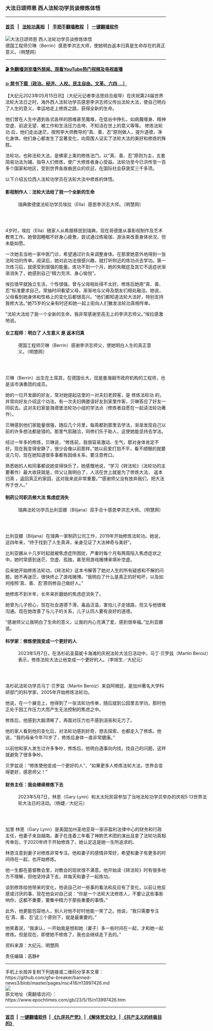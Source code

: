 ### 大法日颂师恩 西人法轮功学员谈修炼体悟
------------------------

#### [首页](https://github.com/gfw-breaker/banned-news3/blob/master/README.md) &nbsp;&nbsp;|&nbsp;&nbsp; [法轮功真相](https://github.com/begood0513/basic/blob/master/README.md)  &nbsp;&nbsp;|&nbsp;&nbsp; [手把手翻墙教程](https://github.com/gfw-breaker/guides/wiki)  &nbsp;&nbsp;|&nbsp;&nbsp; [一键翻墙软件](https://github.com/gfw-breaker/nogfw/blob/master/README.md)  



<div><img alt="大法日颂师恩 西人法轮功学员谈修炼体悟" class="attachment-djy_600_400 size-djy_600_400 wp-post-image" src="https://i.epochtimes.com/assets/uploads/2023/05/id13997623-8b4b8427cb15a53d721ab0a3c90e65ff-600x400.jpg"/>
<div class="caption">
 德国工程师贝琳（Berrin）感恩李洪志大师，使她明白返本归真是生命存在的真正意义。（明慧网）
</div></div><hr/>

#### [ 🎬  免翻墙浏览墙外禁闻、观看YouTube热门视频及电视直播](https://github.com/gfw-breaker/HelloWorld)

#### [ 💥  禁书下载（政治、经济、人权、民主自由、文革、六四 ...）](https://github.com/gfw-breaker/books/blob/master/README.md)

<div><p>
 【大纪元2023年05月15日讯】（大纪元记者李洁思综合报导）在庆祝第24届世界法轮大法日之时，海外西人法轮功学员感恩李洪志师父传出法轮大法，使自己明白了人生的意义，幸运地走上修炼之路，获得全新的生命。
</p>
<p>
 他们曾在人生中遇到各式各样的困难甚至魔难，在低谷中挣扎，如病魔缠身、精神空虚、前途无望、被工作和生活压力击垮、不知活在世上的意义等等。
 <ok href="https://www.epochtimes.com/gb/tag/%E4%BF%AE%E7%82%BC%E6%B3%95%E8%BD%AE%E5%8A%9F.html">
  修炼法轮功
 </ok>
 后，他们走出迷茫，按照李大师教导的“真、善、忍”原则做人，提升道德，净化身体。他们身心都发生了显著变化，向周围人证实了法轮大法的美好和修炼的殊胜。
</p>
<p>
 法轮功，也称法轮大法，是佛家上乘的修炼法门，以“真、善、忍”原则为主，五套简易功法为辅，指导人们修炼，使广大修炼者身心受益。法轮功至今已洪传至一百多个国家和地区，受到世界各族裔民众的欢迎，在国际社会获褒奖三千多项。
</p>
<p>
 以下介绍五位西人法轮功学员在法轮大法中修炼的体悟。
</p>
<h4>
 影视制作人：法轮大法给了我一个全新的生命
</h4>
<figure aria-describedby="caption-attachment-13997428" class="wp-caption aligncenter" id="attachment_13997428" style="width: 600px">
 <ok href="https://i.epochtimes.com/assets/uploads/2023/05/id13997428-2023-5-13-sweden-513_04.jpg" target="_blank">
  <img alt="" class="size-large wp-image-13997428" src="https://i.epochtimes.com/assets/uploads/2023/05/id13997428-2023-5-13-sweden-513_04-600x542.jpg"/>
 </ok>
 <br/><figcaption class="wp-caption-text" id="caption-attachment-13997428">
  瑞典歌德堡法轮功学员埃拉（Ella）感恩李洪志大师。（明慧网）
 </figcaption><br/>
</figure><br/>
<p>
 4岁时，埃拉（Ella）随家人从希腊移民到瑞典，现在哥德堡从事影视制作及艺术教育工作。她曾因睡眠不好身心疲惫，尝试通过练瑜珈、游泳来改善身体状况，但未能如愿。
</p>
<p>
 一次她去当地一家中医门诊，希望通过针灸来调整身体。在那里她意外地得到一张法轮功的传单。阅读后，她对此功法很感兴趣，就打听附近的炼功点去学功。第一次炼习后，就感受到很强的能量。炼功不到一个月，她的失眠症及其它不适症状渐渐消失了，她感到自己“精力充沛、身心愉悦”。
</p>
<p>
 埃拉很早就独立生活，个性很强，曾与父母相处得不太好。修炼后她用“真、善、忍”标准要求自己，常抽时间看望父母，渐渐地与父母及朋友们相处融洽。她说，父母看到她身体和性格上的变化后都很高兴。“他们都知道法轮大法好，特别支持我修大法。”她75岁的父亲有时还和她一起上街向人们散发法轮功真相传单。
</p>
<p>
 “法轮大法给了我一个全新的生命，我非常感谢至高无上的李洪志师父。”埃拉感激地说。
</p>
<h4>
 女工程师：明白了
 <ok href="https://www.epochtimes.com/gb/tag/%E4%BA%BA%E7%94%9F%E6%84%8F%E4%B9%89.html">
  人生意义
 </ok>
 是
 <ok href="https://www.epochtimes.com/gb/tag/%E8%BF%94%E6%9C%AC%E5%BD%92%E7%9C%9F.html">
  返本归真
 </ok>
</h4>
<figure aria-describedby="caption-attachment-13997609" class="wp-caption aligncenter" id="attachment_13997609" style="width: 421px">
 <ok href="https://i.epochtimes.com/assets/uploads/2023/05/id13997609-2023-5-11-ge-dizi-stories_01.jpg" target="_blank">
  <img alt="" class="wp-image-13997609" src="https://i.epochtimes.com/assets/uploads/2023/05/id13997609-2023-5-11-ge-dizi-stories_01-600x800.jpg"/>
 </ok>
 <br/><figcaption class="wp-caption-text" id="caption-attachment-13997609">
  德国工程师贝琳（Berrin）感谢李洪志师父，使她明白人生的真正意义。（明慧网）
 </figcaption><br/>
</figure><br/>
<p>
 贝琳（Berrin）出生在土耳其，在德国长大，现是曼海姆市政府机构的工程师，也是该市演奏团的成员。
</p>
<p>
 她的一位开发廊的好友，常对她提起店里的一对夫妇老顾客，是
 <ok href="https://www.epochtimes.com/gb/tag/%E4%BF%AE%E7%82%BC%E6%B3%95%E8%BD%AE%E5%8A%9F.html">
  修炼法轮功
 </ok>
 的，并常向好友介绍这个功法。有一次夫妇俩邀请好友到家里作客，贝琳答应了好友一同前去。这对夫妇家是海德堡法轮功小组的学法点（修炼者自愿在一起读法轮功著作）。
</p>
<p>
 贝琳感到他们家能量很强，随后几个月里，每周都到那里去学法，渐渐发现自己以前的许多想法都是错的。那里气氛融洽，同修们乐于助人，这使她能坚持去学法。
</p>
<p>
 经过一年多的修炼，贝琳说，“修炼前，我很容易激动、生气，那对身体肯定不好。现在我变得安静了，很少会像以前那样。”她以前爱打抱不平，看不顺眼的就要说几句，现在她知道很多事都有因缘关系，要注意修口。
</p>
<p>
 熟悉她的人和同事都说她变得快乐了。她感慨地说，“学习《转法轮》（法轮功的主要著作）最大收获就是，师父让我明白了，人活在世上就是为了修炼大法，
 <ok href="https://www.epochtimes.com/gb/tag/%E8%BF%94%E6%9C%AC%E5%BD%92%E7%9C%9F.html">
  返本归真
 </ok>
 ，返回真正的家园，这对我来说非常重要。”“感谢师父没有放弃我们，把大法传于世人。”
</p>
<h4>
 制药公司职员修大法 焦虑症消失
</h4>
<figure aria-describedby="caption-attachment-13997485" class="wp-caption aligncenter" id="attachment_13997485" style="width: 600px">
 <ok href="https://i.epochtimes.com/assets/uploads/2023/05/id13997485-2023-5-13-sweden-513_05.jpg" target="_blank">
  <img alt="" class="size-large wp-image-13997485" src="https://i.epochtimes.com/assets/uploads/2023/05/id13997485-2023-5-13-sweden-513_05-600x504.jpg"/>
 </ok>
 <br/><figcaption class="wp-caption-text" id="caption-attachment-13997485">
  瑞典法轮功学员比利亚娜（Biljana）双手合十感恩李洪志大师。（明慧网）
 </figcaption><br/>
</figure><br/>
<p>
 比利亚娜（Biljana）在瑞典一家制药公司工作，2019年开始修炼法轮功。她说，这四年来，“终于找到了人生真谛，亲身见证了大法神奇与美好”。
</p>
<p>
 比利亚娜从十几岁时起就被焦虑症所困扰，严重时每个月有两周陷入焦虑症状之中。她时常感到迷茫、空虚、孤独，甚至用游戏赌博来填补空虚。
</p>
<p>
 后来她开始修炼法轮功，《转法轮》这本书解答了她对人生的所有疑惑和不解的问题。她不再迷茫，很快终止了游戏赌博。“我明白了什么是真正的好和坏，以及如何按照‘真、善、忍’原则修自己做好人。”
</p>
<p>
 她修炼不到半年，长年来折磨她的焦虑症消失了。
</p>
<p>
 她曾为儿子担心，现在社会道德下滑，毒品泛滥，害怕儿子走错路，但又与他很难沟通。现在她改善了与儿子的关系，儿子认同人要有良好的道德。
</p>
<p>
 “感谢师父让我明白了生命的意义，让我的内心充满了爱，感到很幸福。”比利亚娜说。
</p>
<h4>
 科学家：修炼使我变成一个更好的人
</h4>
<figure aria-describedby="caption-attachment-13997570" class="wp-caption aligncenter" id="attachment_13997570" style="width: 600px">
 <ok href="https://i.epochtimes.com/assets/uploads/2023/05/id13997570-00BihkJuc0-600x397-1.jpg" target="_blank">
  <img alt="" class="size-large wp-image-13997570" src="https://i.epochtimes.com/assets/uploads/2023/05/id13997570-00BihkJuc0-600x397-1-600x397.jpg"/>
 </ok>
 <br/><figcaption class="wp-caption-text" id="caption-attachment-13997570">
  2023年5月7日，在洛杉矶圣莫妮卡海滩的庆祝法轮大法日活动中，马丁‧贝罗兹（Martin Beroiz）表示，修炼法轮大法让他变成一个更好的人。（李旭生／大纪元）
 </figcaption><br/>
</figure><br/>
<p>
 洛杉矶法轮功学员马丁‧贝罗兹（Martin Beroiz）来自阿根廷，是加州著名大学科研部门的科学家，2005年开始修炼法轮功。
</p>
<p>
 他说，在一个展览上，他得到了一张法轮功传单，随后就到公园里去学功。那时他正处于因工作压力大而产生无法控制的焦虑之中。
</p>
<p>
 修炼后，他感到大脑清晰了，再面对压力也不感到沮丧和无力了。
</p>
<p>
 他的家人看到他的变化后，对法轮功感到好奇，想去探索，也都走入了修炼。他说，“我的母亲今年70岁了，修炼后身体一直非常健康。”
</p>
<p>
 以前他和家人发生过许多争吵，修炼后，他明白遇事向内找，找自己的问题，这样就避免了很多争吵。
</p>
<p>
 贝罗兹说：“修炼使他变成一个更好的人”，“如果更多人修炼法轮大法，世界会变得更好，感恩师父！”
</p>
<h4>
 财务主任：我会继续修炼下去
</h4>
<figure aria-describedby="caption-attachment-13997592" class="wp-caption aligncenter" id="attachment_13997592" style="width: 600px">
 <ok href="https://i.epochtimes.com/assets/uploads/2023/05/id13997592-2305090228502371-1.jpg" target="_blank">
  <img alt="" class="size-large wp-image-13997592" src="https://i.epochtimes.com/assets/uploads/2023/05/id13997592-2305090228502371-1-600x450.jpg"/>
 </ok>
 <br/><figcaption class="wp-caption-text" id="caption-attachment-13997592">
  2023年5月7日，林恩（Gary Lynn）和太太阮凯容参加了当地法轮功学员举办的庆祝5‧13世界法轮大法日的活动。（杨婕／大纪元）
 </figcaption><br/>
</figure><br/>
<p>
 加里‧林恩（Gary Lynn）是美国加州圣地亚哥一家非盈利法律中心的财务和行政主任，他妻子来自越南。妻子在连着三年看了神韵艺术团的演出且拿了法轮功真相传单后，于2020年终于开始修炼了，她认定这是她一生所追求的。
</p>
<p>
 林恩注意到妻子对修炼非常专注。他和妻子的感情非常好，希望和妻子有更多的时间待在一起，也开始修炼。
</p>
<p>
 他一生都在基督教会里，对教会的现状很不满意。他开始读《转法轮》时有很多地方不理解，但他坚持读下去，并每天和妻子一起炼功。
</p>
<p>
 谈到修炼给他带来的变化，他说自己对一些事的看法和反应有了变化，以前让他反感或讨厌的事，现在他会对自己说：“你是一个法轮大法修炼人，不要让这些事影响你，这都不重要，要集中精力于那些重要的事情。”
</p>
<p>
 此外，他更能包容他人，别人对他不好时他能一笑了之。他说，“我只需要专注在‘真、善、忍’这三个原则下，就是最重要的。”
</p>
<p>
 他笑着说，“我承认，一开始我是想和她（妻子）多一些时间在一起，才和她一起修炼。但是现在，即使她不修炼了，我也会继续走下去的。”
</p>
<p>
 资料来源：大纪元、明慧网
</p>
<p>
 责任编辑：高静#
</p>
</div>
<hr/>
手机上长按并复制下列链接或二维码分享本文章：<br/>
https://github.com/gfw-breaker/banned-news3/blob/master/pages/nsc418/n13997426.md <br/>
<a href='https://github.com/gfw-breaker/banned-news3/blob/master/pages/nsc418/n13997426.md'><img src='https://github.com/gfw-breaker/banned-news3/blob/master/pages/nsc418/n13997426.md.png'/></a> <br/>
原文地址（需翻墙访问）：https://www.epochtimes.com/gb/23/5/15/n13997426.htm


------------------------
#### [首页](https://github.com/gfw-breaker/banned-news3/blob/master/README.md) &nbsp;|&nbsp; [一键翻墙软件](https://github.com/gfw-breaker/nogfw/blob/master/README.md) &nbsp;| [《九评共产党》](https://github.com/gfw-breaker/9ping.md/blob/master/README.md#九评之一评共产党是什么) | [《解体党文化》](https://github.com/gfw-breaker/jtdwh.md/blob/master/README.md) | [《共产主义的终极目的》](https://github.com/gfw-breaker/gczydzjmd.md/blob/master/README.md)


<img src='http://gfw-breaker.win/banned-news3/pages/nsc418/n13997426.md' width='0px' height='0px'/>